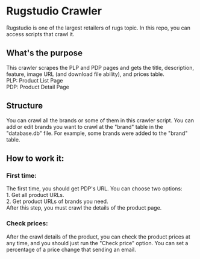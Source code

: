 # Rugstudio Crawler
Rugstudio is one of the largest retailers of rugs topic. In this repo, you can access scripts that crawl it.

## What's the purpose
This crawler scrapes the PLP and PDP pages and gets the title, description,  feature, image URL (and download file ability), and prices table.
</br>PLP: Product List Page
</br>PDP: Product Detail Page

## Structure
You can crawl all the brands or some of them in this crawler script. You can add or edit brands you want to crawl at the
"brand" table in the "database.db" file. For example, some brands were added to the "brand" table.

## How to work it:

### First time:
The first time, you should get PDP's URL. You can choose two options:
</br>1. Get all product URLs.
</br>2. Get product URLs of brands you need.
</br>After this step, you must crawl the details of the product page.

### Check prices:
After the crawl details of the product, you can check the product prices at any time, and you should just run the "Check price" option. You can set a percentage of a price change that sending an email.


